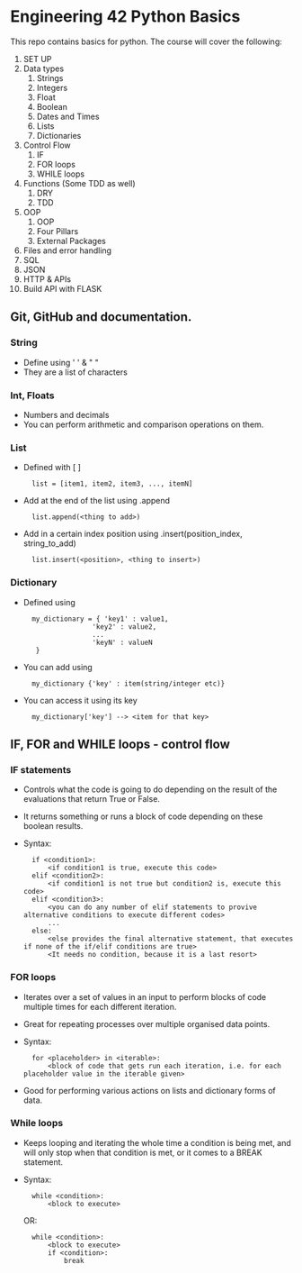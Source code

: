 # Engineering 42 Python Basics

This repo contains basics for python.
The course will cover the following:

1) SET UP
2) Data types
    1) Strings
    2) Integers
    3) Float
    4) Boolean
    5) Dates and Times
    6) Lists
    7) Dictionaries
3) Control Flow
    1) IF
    2) FOR loops
    3) WHILE loops
4) Functions (Some TDD as well)
    1) DRY
    2) TDD
5) OOP
    1) OOP
    2) Four Pillars
    3) External Packages
6) Files and error handling
7) SQL
8) JSON
9) HTTP & APIs
10) Build API with FLASK

## Git, GitHub and documentation. 

### String
- Define using ' ' & " "
- They are a list of characters

### Int, Floats
- Numbers and decimals
- You can perform arithmetic and comparison operations on them.
 
### List
- Defined with [ ]

        list = [item1, item2, item3, ..., itemN]
- Add at the end of the list using .append

        list.append(<thing to add>)
- Add in a certain index position using .insert(position_index, string_to_add)

        list.insert(<position>, <thing to insert>)

### Dictionary
- Defined using 

        my_dictionary = { 'key1' : value1,
                       'key2' : value2,
                       ...
                       'keyN' : valueN
         }
- You can add using 

        my_dictionary {'key' : item(string/integer etc)}
        
- You can access it using its key 
        
        my_dictionary['key'] --> <item for that key> 

## IF, FOR and WHILE loops - control flow

### IF statements

- Controls what the code is going to do depending on the result of the evaluations that return True or False.

- It returns something or runs a block of code depending on these boolean results.

- Syntax:
        
        if <condition1>:
            <if condition1 is true, execute this code>
        elif <condition2>:
            <if condition1 is not true but condition2 is, execute this code>
        elif <condition3>:
            <you can do any number of elif statements to provive alternative conditions to execute different codes>
            ...
        else:
            <else provides the final alternative statement, that executes if none of the if/elif conditions are true>
            <It needs no condition, because it is a last resort>
            
### FOR loops

- Iterates over a set of values in an input to perform blocks of code multiple times for each different iteration.

- Great for repeating processes over multiple organised data points.

- Syntax:

        for <placeholder> in <iterable>:
            <block of code that gets run each iteration, i.e. for each placeholder value in the iterable given>
            
- Good for performing various actions on lists and dictionary forms of data.

### While loops

- Keeps looping and iterating the whole time a condition is being met, and will only stop when that condition is met, or it comes to a BREAK statement.

- Syntax:
    
        while <condition>:
            <block to execute>
    OR:

        while <condition>:
            <block to execute>
            if <condition>:
                break
        